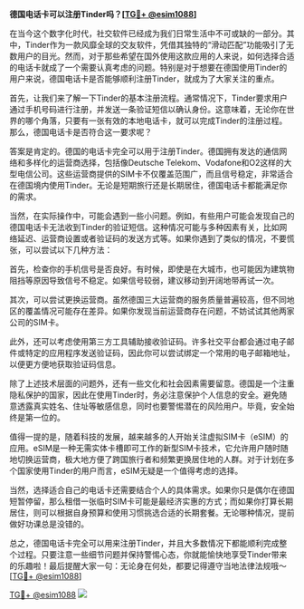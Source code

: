 **德国电话卡可以注册Tinder吗？[[TG💪+ @esim1088](https://t.me/s/esim1088)]**

在当今这个数字化时代，社交软件已经成为我们日常生活中不可或缺的一部分。其中，Tinder作为一款风靡全球的交友软件，凭借其独特的“滑动匹配”功能吸引了无数用户的目光。然而，对于那些希望在国外使用这款应用的人来说，如何选择合适的电话卡就成了一个需要认真考虑的问题。特别是对于想要在德国使用Tinder的用户来说，德国电话卡是否能够顺利注册Tinder，就成为了大家关注的重点。

首先，让我们来了解一下Tinder的基本注册流程。通常情况下，Tinder要求用户通过手机号码进行注册，并发送一条验证短信以确认身份。这意味着，无论你在世界的哪个角落，只要有一张有效的本地电话卡，就可以完成Tinder的注册过程。那么，德国电话卡是否符合这一要求呢？

答案是肯定的。德国的电话卡完全可以用于注册Tinder。德国拥有发达的通信网络和多样化的运营商选择，包括像Deutsche Telekom、Vodafone和O2这样的大型电信公司。这些运营商提供的SIM卡不仅覆盖范围广，而且信号稳定，非常适合在德国境内使用Tinder。无论是短期旅行还是长期居住，德国电话卡都能满足你的需求。

当然，在实际操作中，可能会遇到一些小问题。例如，有些用户可能会发现自己的德国电话卡无法收到Tinder的验证短信。这种情况可能与多种因素有关，比如网络延迟、运营商设置或者验证码的发送方式等。如果你遇到了类似的情况，不要慌张，可以尝试以下几种方法：

首先，检查你的手机信号是否良好。有时候，即使是在大城市，也可能因为建筑物阻挡等原因导致信号不稳定。如果信号较弱，建议移动到开阔地带再试一次。

其次，可以尝试更换运营商。虽然德国三大运营商的服务质量普遍较高，但不同地区的覆盖情况可能存在差异。如果你发现当前运营商存在问题，不妨试试其他两家公司的SIM卡。

此外，还可以考虑使用第三方工具辅助接收验证码。许多社交平台都会通过电子邮件或特定的应用程序发送验证码，因此你可以尝试绑定一个常用的电子邮箱地址，以便更方便地获取验证码信息。

除了上述技术层面的问题外，还有一些文化和社会因素需要留意。德国是一个注重隐私保护的国家，因此在使用Tinder时，务必注意保护个人信息的安全。避免随意透露真实姓名、住址等敏感信息，同时也要警惕潜在的风险用户。毕竟，安全始终是第一位的。

值得一提的是，随着科技的发展，越来越多的人开始关注虚拟SIM卡（eSIM）的应用。eSIM是一种无需实体卡槽即可工作的新型SIM卡技术，它允许用户随时随地切换运营商，极大地方便了跨国旅行者和频繁更换居住地的人群。对于计划在多个国家使用Tinder的用户而言，eSIM无疑是一个值得考虑的选择。

当然，选择适合自己的电话卡还需要结合个人的具体需求。如果你只是偶尔在德国短暂停留，那么租借一张临时SIM卡可能是最经济实惠的方式；而如果你打算长期居住，则可以根据自身预算和使用习惯挑选合适的长期套餐。无论哪种情况，提前做好功课总是没错的。

总之，德国电话卡完全可以用来注册Tinder，并且大多数情况下都能顺利完成整个过程。只要注意一些细节问题并保持警惕心态，你就能愉快地享受Tinder带来的乐趣啦！最后提醒大家一句：无论身在何处，都要记得遵守当地法律法规哦～ [[TG💪+ @esim1088](https://t.me/s/esim1088)]

[TG💪+ @esim1088](https://t.me/s/esim1088) ![](https://i.postimg.cc/4NQfJmqS/Snipaste-2025-05-13-00-14-12.png)
